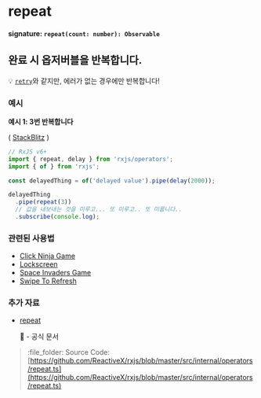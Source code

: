 # repeat

#### signature: `repeat(count: number): Observable`

## 완료 시 옵저버블을 반복합니다.

:bulb: [`retry`](../error_handling/retry.md)와 같지만, 에러가 없는 경우에만 반복합니다!

### 예시

**예시 1: 3번 반복합니다**

\( [StackBlitz](https://stackblitz.com/edit/rxjs-repeat-learnrxjs?file=index.ts&devtoolsheight=100) \)

```javascript
// RxJS v6+
import { repeat, delay } from 'rxjs/operators';
import { of } from 'rxjs';

const delayedThing = of('delayed value').pipe(delay(2000));

delayedThing
  .pipe(repeat(3))
  // 값을 내보내는 것을 미루고... 또 미루고.. 또 미룹니다..
  .subscribe(console.log);
```

### 관련된 사용법

* [Click Ninja Game](../../recipes/click-ninja-game.md)
* [Lockscreen](../../recipes/lockscreen.md)
* [Space Invaders Game](../../recipes/space-invaders-game.md)
* [Swipe To Refresh](../../recipes/swipe-to-refresh.md)

### 추가 자료

* [repeat](https://rxjs.dev/api/operators/repeat)

  :newspaper: - 공식 문서

> :file\_folder: Source Code: [https://github.com/ReactiveX/rxjs/blob/master/src/internal/operators/repeat.ts](https://github.com/ReactiveX/rxjs/blob/master/src/internal/operators/repeat.ts)

